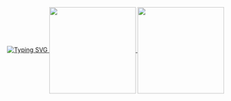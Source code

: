 <div align="center">
  <a href="https://git.io/typing-svg">
    <img src="https://readme-typing-svg.demolab.com?font=Jetbrains+Mono&weight=600&size=54&duration=4000&pause=1000&color=62BAAE&center=true&vCenter=true&random=false&width=1000&height=100&lines=%2F%2F+muhammadoka.dev;%2F.*%5C.(py%7Cgo)%24%2F" alt="Typing SVG" />
  </a>
  <a href="https://github.com/anuraghazra/github-readme-stats">
    <img height=200 align="center" src="https://github-readme-stats.vercel.app/api/top-langs?username=kawijayaa&hide=html,dart,vue,cmake,c%2B%2B,css,dockerfile&size_weight=0.5&count_weight=0.5&langs_count=5&hide_progress=true&hide_border=true&theme=tokyonight" />
  </a>
  <a href="https://github.com/anuraghazra/github-readme-stats">
    <img height=200 align="center" src="https://github-readme-stats.vercel.app/api?username=kawijayaa&hide_border=true&hide_rank=true&custom_title=GitHub%20Stats&theme=tokyonight" />
  </a>
</div>

